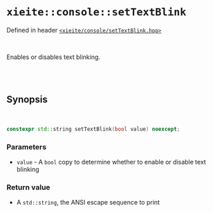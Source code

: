 # `xieite::console::setTextBlink`
Defined in header [`<xieite/console/setTextBlink.hpp>`](https://github.com/Eczbek/xieite/tree/main/include/xieite/console/setTextBlink.hpp)

<br/>

Enables or disables text blinking.

<br/><br/>

## Synopsis

<br/>

```cpp
constexpr std::string setTextBlink(bool value) noexcept;
```
### Parameters
- `value` - A `bool` copy to determine whether to enable or disable text blinking
### Return value
- A `std::string`, the ANSI escape sequence to print

